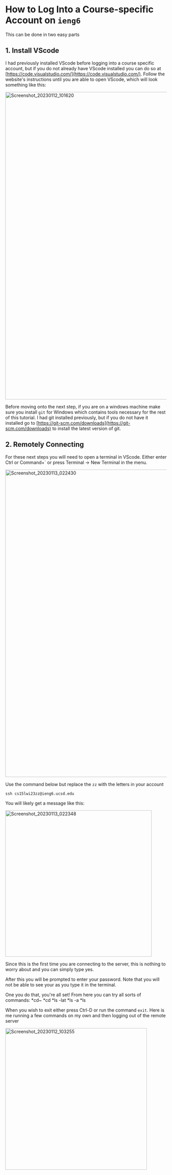 # How to Log Into a Course-specific Account on `ieng6`

This can be done in two easy parts

## 1. Install VScode

I had previously installed VScode before logging into a course specific account,
but if you do not already have VScode installed you can do so at [https://code.visualstudio.com/](https://code.visualstudio.com/).
Follow the website's instructions until you are able to open VScode, which will look something like this:

<img width="960" alt="Screenshot_20230112_101620" src="https://user-images.githubusercontent.com/97120058/212162766-ba840a7d-06aa-47df-9153-495fc6307b39.png">

Before moving onto the next step, if you are on a windows machine make sure you install `git` for Windows which contains tools necessary for the rest of this tutorial. I had git installed previously, but if you do not have it installed go to [https://git-scm.com/downloads](https://git-scm.com/downloads) to install the latest version of git. 

## 2. Remotely Connecting

For these next steps you will need to open a terminal in VScode. Either enter Ctrl or Command+` or press Terminal -> New Terminal in the menu. 

<img width="960" alt="Screenshot_20230113_022430" src="https://user-images.githubusercontent.com/97120058/212430507-62ed2927-c256-42f6-9b4b-40f4dd66c00a.png">


Use the command below but replace the `zz` with the letters in your account

` ssh cs15lwi23zz@ieng6.ucsd.edu `

You will likely get a message like this:

<img width="457" alt="Screenshot_20230113_022348" src="https://user-images.githubusercontent.com/97120058/212430546-4dfd6080-55c5-4a00-90bc-3332ce5e17bc.png">


Since this is the first time you are connecting to the server, this is nothing to worry about and you can simply type yes. 

After this you will be prompted to enter your password. Note that you will not be able to see your as you type it in the terminal.

One you do that, you're all set! From here you can try all sorts of commands:
*cd~
*cd
*ls -lat
*ls -a
*ls <directory>

When you wish to exit either press Ctrl-D or run the command `exit`. Here is me running a few commands on my own and then logging out of the remote server

<img width="442" alt="Screenshot_20230112_103255" src="https://user-images.githubusercontent.com/97120058/212431118-de679e47-bccc-4c1b-b9c8-0e3ded8d5994.png">




